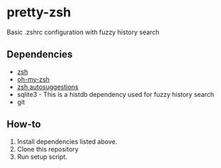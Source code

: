 # pretty-zsh
Basic .zshrc configuration with fuzzy history search

## Dependencies
* [zsh](https://zsh.sourceforge.io/)
* [oh-my-zsh](https://ohmyz.sh/)
* [zsh autosuggestions](https://github.com/zsh-users/zsh-autosuggestions/blob/master/INSTALL.md)
* sqlite3 - This is a histdb dependency used for fuzzy history search
* git

## How-to
1. Install dependencies listed above.
2. Clone this repository
3. Run setup script.
